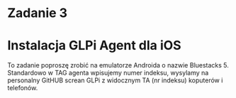 # Zadanie 3

# Instalacja GLPi Agent dla iOS

To zadanie poproszę zrobić na emulatorze Androida o nazwie Bluestacks 5. Standardowo w TAG agenta wpisujemy numer indeksu, wysylamy na personalny GitHUB screan GLPi z widocznym TA (nr indeksu) koputerów i telefonów.
